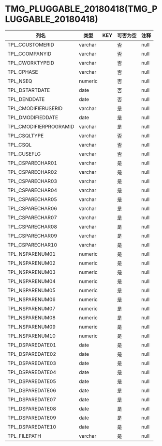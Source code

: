 # TMG_PLUGGABLE_20180418(TMG_PLUGGABLE_20180418)
| 列名   | 类型   | KEY  | 可否为空 | 注释   |
| ---- | ---- | ---- | ---- | ---- |
|TPL_CCUSTOMERID|varchar||否|null|
|TPL_CCOMPANYID|varchar||否|null|
|TPL_CWORKTYPEID|varchar||否|null|
|TPL_CPHASE|varchar||否|null|
|TPL_NSEQ|numeric||否|null|
|TPL_DSTARTDATE|date||否|null|
|TPL_DENDDATE|date||否|null|
|TPL_CMODIFIERUSERID|varchar||是|null|
|TPL_DMODIFIEDDATE|date||是|null|
|TPL_CMODIFIERPROGRAMID|varchar||是|null|
|TPL_CSQLTYPE|varchar||否|null|
|TPL_CSQL|varchar||否|null|
|TPL_CUSEFLG|varchar||否|null|
|TPL_CSPARECHAR01|varchar||是|null|
|TPL_CSPARECHAR02|varchar||是|null|
|TPL_CSPARECHAR03|varchar||是|null|
|TPL_CSPARECHAR04|varchar||是|null|
|TPL_CSPARECHAR05|varchar||是|null|
|TPL_CSPARECHAR06|varchar||是|null|
|TPL_CSPARECHAR07|varchar||是|null|
|TPL_CSPARECHAR08|varchar||是|null|
|TPL_CSPARECHAR09|varchar||是|null|
|TPL_CSPARECHAR10|varchar||是|null|
|TPL_NSPARENUM01|numeric||是|null|
|TPL_NSPARENUM02|numeric||是|null|
|TPL_NSPARENUM03|numeric||是|null|
|TPL_NSPARENUM04|numeric||是|null|
|TPL_NSPARENUM05|numeric||是|null|
|TPL_NSPARENUM06|numeric||是|null|
|TPL_NSPARENUM07|numeric||是|null|
|TPL_NSPARENUM08|numeric||是|null|
|TPL_NSPARENUM09|numeric||是|null|
|TPL_NSPARENUM10|numeric||是|null|
|TPL_DSPAREDATE01|date||是|null|
|TPL_DSPAREDATE02|date||是|null|
|TPL_DSPAREDATE03|date||是|null|
|TPL_DSPAREDATE04|date||是|null|
|TPL_DSPAREDATE05|date||是|null|
|TPL_DSPAREDATE06|date||是|null|
|TPL_DSPAREDATE07|date||是|null|
|TPL_DSPAREDATE08|date||是|null|
|TPL_DSPAREDATE09|date||是|null|
|TPL_DSPAREDATE10|date||是|null|
|TPL_FILEPATH|varchar||是|null|
